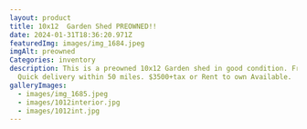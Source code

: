 ```yaml
---
layout: product
title: 10x12  Garden Shed PREOWNED!!
date: 2024-01-31T18:36:20.971Z
featuredImg: images/img_1684.jpeg
imgAlt: preowned
Categories: inventory
description: This is a preowned 10x12 Garden shed in good condition. Free and
  Quick delivery within 50 miles. $3500+tax or Rent to own Available.
galleryImages:
  - images/img_1685.jpeg
  - images/1012interior.jpg
  - images/1012int.jpg
---
```

